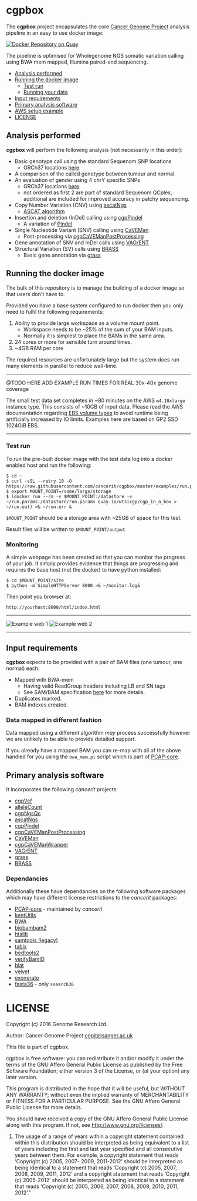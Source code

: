 # cgpbox
The __cgpbox__ project encapsulates the core [Cancer Genome Project](http://www.sanger.ac.uk/science/groups/cancer-genome-project) analysis pipeline in an easy to use docker image:

[![Docker Repository on Quay](https://quay.io/repository/wtsicgp/cgp_in_a_box/status "Docker Repository on Quay")](https://quay.io/repository/wtsicgp/cgp_in_a_box)

The pipeline is optimised for Wholegenome NGS somatic variation calling using BWA mem mapped, Illumina paired-end sequencing.

* [Analysis performed](#analysis-performed)
* [Running the docker image](#running-the-docker-image)
	* [Test run](#test-run)
	* [Running your data](#running-your-data)
* [Input requirements](#input-requirements)
* [Primary analysis software](#primary-analysis-software)
* [AWS setup example](#aws-setup-example)
* [LICENSE](#license)

## Analysis performed

__cgpbox__ will perform the following analysis (not necessarily in this order):

 * Basic genotype call using the standard Sequenom SNP locations
	 * GRCh37 locations [here](https://github.com/cancerit/cgpNgsQc/blob/develop/share/genotype/general.tsv)
 * A comparison of the called genotype between tumour and normal.
 * An evaluation of gender using 4 chrY specific SNPs
	 * GRCh37 locations [here](https://github.com/cancerit/cgpNgsQc/blob/develop/share/genotype/gender.tsv)
	 * not ordered as first 2 are part of standard Sequenom QCplex, additional are included for improved accuracy in patchy sequencing.
 * Copy Number Variation (CNV) using [ascatNgs](https://github.com/cancerit/ascatNgs)
	 * [ASCAT algorithm](https://www.crick.ac.uk/peter-van-loo/software/ASCAT)
 * Insertion and deletion (InDel) calling using [cgpPindel](https://github.com/cancerit/cgpPindel)
	 * A variation of [Pindel](http://gmt.genome.wustl.edu/packages/pindel/)
 * Single Nucleotide Variant (SNV) calling using [CaVEMan](https://github.com/cancerit/CaVEMan)
	 * Post-processing via [cgpCaVEManPostProcessing](https://github.com/cancerit/cgpCaVEManPostProcessing)
 * Gene annotation of SNV and InDel calls using [VAGrENT](https://github.com/cancerit/VAGrENT)
 * Structural Variation (SV) calls using [BRASS](https://github.com/cancerit/BRASS)
	 * Basic gene annotation via [grass](https://github.com/cancerit/grass)

## Running the docker image
The bulk of this repository is to manage the building of a docker image so that users don't have to.

Provided you have a base system configured to run docker then you only need to fulfil the following requirements:

 1. Ability to provide large workspace as a volume mount point.
	 * Workspace needs to be ~25% of the sum of your BAM inputs.
	 * Normally it is simplest to place the BAMs in the same area.
 1. 24 cores or more for sensible turn around times.
 1. ~4GB RAM per core

The required resources are unfortunately large but the system does run many elements in parallel to reduce wall-time.

-----

@TODO HERE ADD EXAMPLE RUN TIMES FOR REAL 30x-40x genome coverage

The small test data set completes in ~80 minutes on the AWS `m4.10xlarge` instance type.  This consists of ~10GB of input data.  Please read the AWS documentation regarding [EBS volume types](http://docs.aws.amazon.com/AWSEC2/latest/UserGuide/EBSVolumeTypes.html) to avoid runtime being artificially increased by IO limits.  Examples here are based on GP2 SSD 1024GiB EBS.

-----

### Test run
To run the pre-built docker image with the test data log into a docker enabled host and run the following:

````
$ cd ~
$ curl -sSL --retry 10 -O https://raw.githubusercontent.com/cancerit/cgpbox/master/examples/run.params
$ export MOUNT_POINT=/some/large/storage
$ (docker run --rm -v $MOUNT_POINT:/datastore -v ~/run.params:/datastore/run.params quay.io/wtsicgp/cgp_in_a_box > ~/run.out) >& ~/run.err &
````
`$MOUNT_POINT` should be a storage area with ~25GB of space for this test.

Result files will be written to `$MOUNT_POINT/output`

### Monitoring
A simple webpage has been created so that you can monitor the progress of your job.  It simply provides evidence that things are progressing and requires the base host (not the docker) to have python installed:

````
$ cd $MOUNT_POINT/site
$ python -m SimpleHTTPServer 8000 >& ~/monitor.log&
````

Then point you browser at:

````
http://yourhost:8000/html/index.html
````
----
![Example web 1](examples/images/web_1.png)
![Example web 2](examples/images/web_2.png)

----

## Input requirements
__cgpbox__ expects to be provided with a pair of BAM files (one tumour, one normal) each:

* Mapped with BWA-mem
	* Having valid ReadGroup headers including LB and SN tags
	* See SAM/BAM specification [here](https://samtools.github.io/hts-specs/SAMv1.pdf) for more details.
* Duplicates marked.
* BAM indexes created.

### Data mapped in different fashion
Data mapped using a different algorithm _may_ process successfully however we are unlikely to be able to provide detailed support.

If you already have a mapped BAM you can re-map with all of the above handled for you using the `bwa_mem.pl` script which is part of [PCAP-core](https://github.com/ICGC-TCGA-PanCancer/PCAP-core).

## Primary analysis software

It incorporates the following _cancerit_ projects:

 * [cgpVcf](https://github.com/cancerit/cgpVcf)
 * [alleleCount](https://github.com/cancerit/alleleCount)
 * [cgpNgsQc](https://github.com/cancerit/cgpNgsQc)
 * [ascatNgs](https://github.com/cancerit/ascatNgs)
 * [cgpPindel](https://github.com/cancerit/cgpPindel)
 * [cgpCaVEManPostProcessing](https://github.com/cancerit/cgpCaVEManPostProcessing)
 * [CaVEMan](https://github.com/cancerit/CaVEMan)
 * [cgpCaVEManWrapper](https://github.com/cancerit/cgpCaVEManWrapper)
 * [VAGrENT](https://github.com/cancerit/VAGrENT)
 * [grass](https://github.com/cancerit/grass)
 * [BRASS](https://github.com/cancerit/BRASS)

### Dependancies

Additionally these have dependancies on the following software packages which may have different license restrictions to the _cancerit_ packages:

* [PCAP-core](https://github.com/ICGC-TCGA-PanCancer/PCAP-core) - maintained by _cancerit_
* [kentUtils](https://github.com/ENCODE-DCC/kentUtils)
* [BWA](https://github.com/lh3/bwa)
* [biobambam2](https://github.com/gt1/biobambam2)
* [htslib](https://github.com/samtools/htslib)
* [samtools (legacy)](https://github.com/samtools/samtools)
* [tabix](https://github.com/samtools/tabix)
* [bedtools2](https://github.com/arq5x/bedtools2)
* [verifyBamID](https://github.com/statgen/verifyBamID)
* [blat](https://genome.ucsc.edu/FAQ/FAQblat.html)
* [velvet](https://github.com/dzerbino/velvet)
* [exonerate](https://github.com/nathanweeks/exonerate)
* [fasta36](https://github.com/wrpearson/fasta36) - only `ssearch36`



LICENSE
=======
Copyright (c) 2016 Genome Research Ltd.

Author: Cancer Genome Project <cgpit@sanger.ac.uk>

This file is part of cgpbox.

cgpbox is free software: you can redistribute it and/or modify it under
the terms of the GNU Affero General Public License as published by the Free
Software Foundation; either version 3 of the License, or (at your option) any
later version.

This program is distributed in the hope that it will be useful, but WITHOUT
ANY WARRANTY; without even the implied warranty of MERCHANTABILITY or FITNESS
FOR A PARTICULAR PURPOSE. See the GNU Affero General Public License for more
details.

You should have received a copy of the GNU Affero General Public License
along with this program. If not, see <http://www.gnu.org/licenses/>.

1. The usage of a range of years within a copyright statement contained within
this distribution should be interpreted as being equivalent to a list of years
including the first and last year specified and all consecutive years between
them. For example, a copyright statement that reads ‘Copyright (c) 2005, 2007-
2009, 2011-2012’ should be interpreted as being identical to a statement that
reads ‘Copyright (c) 2005, 2007, 2008, 2009, 2011, 2012’ and a copyright
statement that reads ‘Copyright (c) 2005-2012’ should be interpreted as being
identical to a statement that reads ‘Copyright (c) 2005, 2006, 2007, 2008,
2009, 2010, 2011, 2012’."
